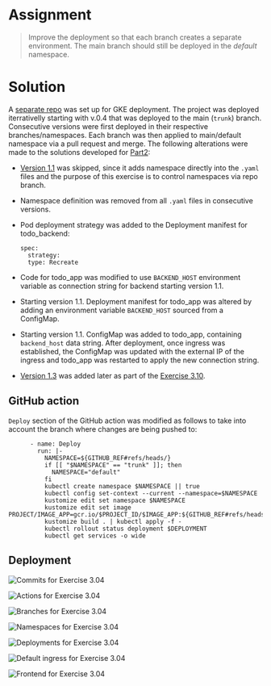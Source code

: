 # Assignment

> Improve the deployment so that each branch creates a separate environment. The main branch should still be deployed in the *default* namespace.


# Solution

A [separate repo](https://github.com/VikSil/HU_MOOC_GKE_deployment) was set up for GKE deployment. The project was deployed iterrativelly starting with v.0.4 that was deployed to the main (`trunk`) branch. Consecutive versions were first deployed in their respective branches/namespaces. Each branch was then applied to main/default namespace via a pull request and merge. The following alterations were made to the solutions developed for [Part2](https://github.com/VikSil/DevOps_with_Kubernetes/tree/trunk/Part2):

- [Version 1.1](https://github.com/VikSil/DevOps_with_Kubernetes/tree/trunk/Part2/Exercise_2.04) was skipped, since it adds namespace directly into the `.yaml` files and the purpose of this exercise is to control namespaces via repo branch.
- Namespace definition was removed from all `.yaml` files in consecutive versions. 
- Pod deployment strategy was added to the Deployment manifest for todo_backend:

      spec:
        strategy:
        type: Recreate

- Code for todo_app was modified to use `BACKEND_HOST` environment variable as connection string for backend starting version 1.1.
- Starting version 1.1. Deployment manifest for todo_app was altered by adding an environment variable `BACKEND_HOST` sourced from a ConfigMap.
- Starting version 1.1. ConfigMap was added to todo_app, containing `backend_host` data string. After deployment, once ingress was established, the ConfigMap was updated with the external IP of the ingress and todo_app was restarted to apply the new connection string.
- [Version 1.3](https://github.com/VikSil/DevOps_with_Kubernetes/tree/trunk/Part2/Exercise_2.10) was added later as part of the [Exercise 3.10](https://github.com/VikSil/DevOps_with_Kubernetes/tree/trunk/Part3/Exercise_3.10).

## GitHub action

`Deploy` section of the GitHub action was modified as follows to take into account the branch where changes are being pushed to:

```
      - name: Deploy
        run: |-
          NAMESPACE=${GITHUB_REF#refs/heads/}
          if [[ "$NAMESPACE" == "trunk" ]]; then
            NAMESPACE="default"
          fi
          kubectl create namespace $NAMESPACE || true
          kubectl config set-context --current --namespace=$NAMESPACE
          kustomize edit set namespace $NAMESPACE
          kustomize edit set image PROJECT/IMAGE_APP=gcr.io/$PROJECT_ID/$IMAGE_APP:${GITHUB_REF#refs/heads/}-$GITHUB_SHA
          kustomize build . | kubectl apply -f -
          kubectl rollout status deployment $DEPLOYMENT
          kubectl get services -o wide
```

## Deployment

![Commits for Exercise 3.04](https://raw.githubusercontent.com/VikSil/DevOps_with_Kubernetes/refs/heads/trunk/Part3/Exercise_3.04/Exercise_3.04_commits.png)

![Actions for Exercise 3.04](https://raw.githubusercontent.com/VikSil/DevOps_with_Kubernetes/refs/heads/trunk/Part3/Exercise_3.04/Exercise_3.04_actions.png)

![Branches for Exercise 3.04](https://raw.githubusercontent.com/VikSil/DevOps_with_Kubernetes/refs/heads/trunk/Part3/Exercise_3.04/Exercise_3.04_branches.png)

![Namespaces for Exercise 3.04](https://raw.githubusercontent.com/VikSil/DevOps_with_Kubernetes/refs/heads/trunk/Part3/Exercise_3.04/Exercise_3.04_namespaces.png)

![Deployments for Exercise 3.04](https://raw.githubusercontent.com/VikSil/DevOps_with_Kubernetes/refs/heads/trunk/Part3/Exercise_3.04/Exercise_3.04_deployments.png)

![Default ingress for Exercise 3.04](https://raw.githubusercontent.com/VikSil/DevOps_with_Kubernetes/refs/heads/trunk/Part3/Exercise_3.04/Exercise_3.04_default_namespace.png)

![Frontend for Exercise 3.04](https://raw.githubusercontent.com/VikSil/DevOps_with_Kubernetes/refs/heads/trunk/Part3/Exercise_3.04/Exercise_3.04_frontend.png)


